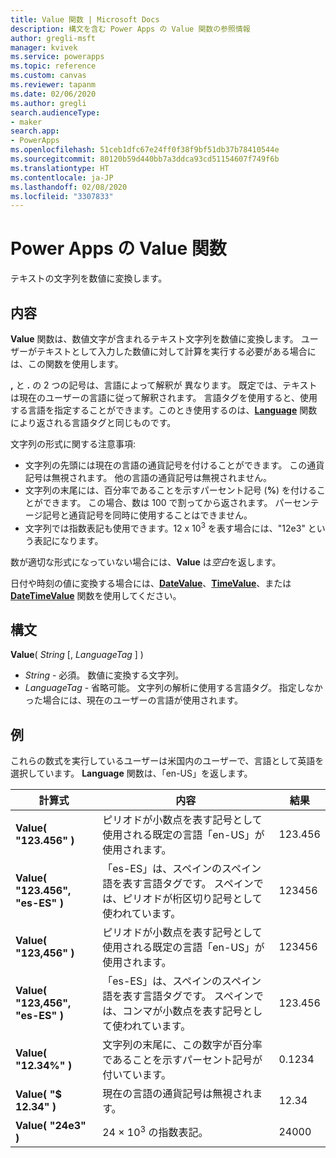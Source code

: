 ```yaml
---
title: Value 関数 | Microsoft Docs
description: 構文を含む Power Apps の Value 関数の参照情報
author: gregli-msft
manager: kvivek
ms.service: powerapps
ms.topic: reference
ms.custom: canvas
ms.reviewer: tapanm
ms.date: 02/06/2020
ms.author: gregli
search.audienceType:
- maker
search.app:
- PowerApps
ms.openlocfilehash: 51ceb1dfc67e24ff0f38f9bf51db37b78410544e
ms.sourcegitcommit: 80120b59d440bb7a3ddca93cd51154607f749f6b
ms.translationtype: HT
ms.contentlocale: ja-JP
ms.lasthandoff: 02/08/2020
ms.locfileid: "3307833"
---
```

# <a name="value-function-in-power-apps"></a>Power Apps の Value 関数
テキストの文字列を数値に変換します。

## <a name="description"></a>内容
**Value** 関数は、数値文字が含まれるテキスト文字列を数値に変換します。 ユーザーがテキストとして入力した数値に対して計算を実行する必要がある場合には、この関数を使用します。

**,** と **.** の 2 つの記号は、言語によって解釈が 異なります。  既定では、テキストは現在のユーザーの言語に従って解釈されます。  言語タグを使用すると、使用する言語を指定することができます。このとき使用するのは、**[Language](function-language.md)** 関数により返される言語タグと同じものです。

文字列の形式に関する注意事項:

* 文字列の先頭には現在の言語の通貨記号を付けることができます。  この通貨記号は無視されます。  他の言語の通貨記号は無視されません。
* 文字列の末尾には、百分率であることを示すパーセント記号 (**%**) を付けることができます。  この場合、数は 100 で割ってから返されます。  パーセンテージ記号と通貨記号を同時に使用することはできません。
* 文字列では指数表記も使用できます。12 x 10<sup>3</sup> を表す場合には、"12e3" という表記になります。

数が適切な形式になっていない場合には、**Value** は*空白*を返します。

日付や時刻の値に変換する場合には、[**DateValue**](function-datevalue-timevalue.md)、[**TimeValue**](function-datevalue-timevalue.md)、または [**DateTimeValue**](function-datevalue-timevalue.md) 関数を使用してください。

## <a name="syntax"></a>構文
**Value**( *String* [, *LanguageTag* ] )

* *String* - 必須。 数値に変換する文字列。
* *LanguageTag* - 省略可能。  文字列の解析に使用する言語タグ。  指定しなかった場合には、現在のユーザーの言語が使用されます。

## <a name="examples"></a>例
これらの数式を実行しているユーザーは米国内のユーザーで、言語として英語を選択しています。  **Language** 関数は、「en-US」を返します。

| 計算式 | 内容 | 結果 |
| --- | --- | --- |
| **Value( "123.456" )** |ピリオドが小数点を表す記号として使用される既定の言語「en-US」が使用されます。 |123.456 |
| **Value( "123.456", "es-ES" )** |「es-ES」は、スペインのスペイン語を表す言語タグです。  スペインでは、ピリオドが桁区切り記号として使われています。 |123456 |
| **Value( "123,456" )** |ピリオドが小数点を表す記号として使用される既定の言語「en-US」が使用されます。 |123456 |
| **Value( "123,456", "es-ES" )** |「es-ES」は、スペインのスペイン語を表す言語タグです。  スペインでは、コンマが小数点を表す記号として使われています。 |123.456 |
| **Value( "12.34%" )** |文字列の末尾に、この数字が百分率であることを示すパーセント記号が付いています。 |0.1234 |
| **Value( "$ 12.34" )** |現在の言語の通貨記号は無視されます。 |12.34 |
| **Value( "24e3" )** |24 × 10<sup>3</sup> の指数表記。 |24000 |

